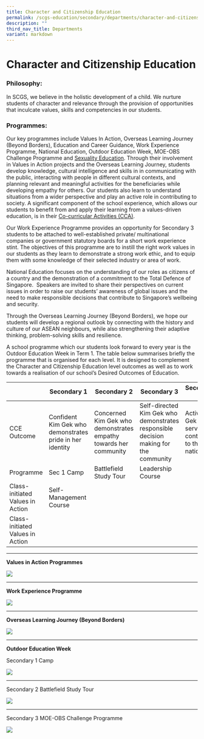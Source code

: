 ```yaml
---
title: Character and Citizenship Education
permalink: /scgs-education/secondary/departments/character-and-citizenship-education/
description: ""
third_nav_title: Departments
variant: markdown
---
```

# **Character and Citizenship Education**

### Philosophy:

In SCGS, we believe in the holistic development of a child. We nurture students of character and relevance through the provision of opportunities that inculcate values, skills and competencies in our students.

### Programmes:

Our key programmes include Values In Action, Overseas Learning Journey (Beyond Borders), Education and Career Guidance, Work Experience Programme, National Education, Outdoor Education Week, MOE-OBS Challenge Programme and [Sexuality Education](/files/2024_MOE_Sexuality_Education_in_SCGS_Information_to_Parents.pdf). Through their involvement in Values in Action projects and the Overseas Learning Journey, students develop knowledge, cultural intelligence and skills in in communicating with the public, interacting with people in different cultural contexts, and planning relevant and meaningful activities for the beneficiaries while developing empathy for others. Our students also learn to understand situations from a wider perspective and play an active role in contributing to society. A significant component of the school experience, which allows our students to benefit from and apply their learning from a values-driven education, is in their [Co-curricular Activities (CCA)](/scgs-education/secondary/secondary-division/physical-educationcca/).

Our Work Experience Programme provides an opportunity for Secondary 3 students to be attached to well-established private/ multinational companies or government statutory boards for a short work experience stint. The objectives of this programme are to instill the right work values in our students as they learn to demonstrate a strong work ethic, and to equip them with some knowledge of their selected industry or area of work.

National Education focuses on the understanding of our roles as citizens of a country and the demonstration of a commitment to the Total Defence of Singapore.  Speakers are invited to share their perspectives on current issues in order to raise our students’ awareness of global issues and the need to make responsible decisions that contribute to Singapore’s wellbeing and security.

Through the Overseas Learning Journey (Beyond Borders), we hope our students will develop a regional outlook by connecting with the history and culture of our ASEAN neighbours, while also strengthening their adaptive thinking, problem-solving skills and resilience.

A school programme which our students look forward to every year is the Outdoor Education Week in Term 1. The table below summarises briefly the programme that is organised for each level. It is designed to complement the Character and Citizenship Education level outcomes as well as to work towards a realisation of our school’s Desired Outcomes of Education.


| 	| Secondary 1 	| Secondary 2 	| Secondary 3 	| Secondary 4 	|
|---	|---	|---	|---	|---	|
| CCE Outcome 	| Confident Kim Gek who demonstrates pride in her identity 	| Concerned Kim Gek who demonstrates empathy towards her community 	| Self-directed Kim Gek who demonstrates responsible decision making for the community 	| Active Kim Gek who serves and contributes to the nation 	|
| Programme 	| Sec 1 Camp 	| Battlefield Study Tour 	| Leadership Course
Class- initiated Values in Action 	| Self-Management Course
Class- initiated Values in Action 	|


-------------------------------------------------------------------------

**Values in Action Programmes**

![](/images/CCE-1.jpg)

-------------------------------------------------------------------------

**Work Experience Programme**

![](/images/CCE-3.jpg)


-------------------------------------------------------------------------

**Overseas Learning Journey (Beyond Borders)**

![](/images/CCE-3.jpg)


-------------------------------------------------------------------------

**Outdoor Education Week** 

Secondary 1 Camp

![](/images/CCE-4.jpg)

-------------------------------------------------------------------------

Secondary 2 Battlefield Study Tour

![](/images/CCE-5.jpg)

-------------------------------------------------------------------------

Secondary 3 MOE-OBS Challenge Programme

![](/images/CCE-6.jpg)